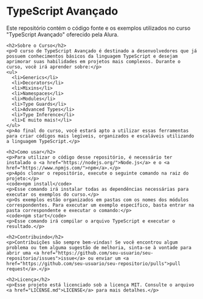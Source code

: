 <!DOCTYPE html>
<html lang="pt-BR">
  <head>
    <meta charset="UTF-8">
    <title>TypeScript Avançado</title>
  </head>
  <body>
    <h1>TypeScript Avançado</h1>
    <p>Este repositório contém o código fonte e os exemplos utilizados no curso "TypeScript Avançado" oferecido pela Alura.</p>
    
    <h2>Sobre o Curso</h2>
    <p>O curso de TypeScript Avançado é destinado a desenvolvedores que já possuem conhecimentos básicos da linguagem TypeScript e desejam aprimorar suas habilidades em projetos mais complexos. Durante o curso, você irá aprender sobre:</p>
    <ul>
      <li>Generics</li>
      <li>Decorators</li>
      <li>Mixins</li>
      <li>Namespaces</li>
      <li>Modules</li>
      <li>Type Guards</li>
      <li>Advanced Types</li>
      <li>Type Inference</li>
      <li>E muito mais!</li>
    </ul>
    <p>Ao final do curso, você estará apto a utilizar essas ferramentas para criar códigos mais legíveis, organizados e escaláveis utilizando a linguagem TypeScript.</p>
    
    <h2>Como usar</h2>
    <p>Para utilizar o código desse repositório, é necessário ter instalado o <a href="https://nodejs.org/">Node.js</a> e o <a href="https://www.npmjs.com/">npm</a>.</p>
    <p>Após clonar o repositório, execute o seguinte comando na raiz do projeto:</p>
    <code>npm install</code>
    <p>Esse comando irá instalar todas as dependências necessárias para executar os exemplos do curso.</p>
    <p>Os exemplos estão organizados em pastas com os nomes dos módulos correspondentes. Para executar um exemplo específico, basta entrar na pasta correspondente e executar o comando:</p>
    <code>npm start</code>
    <p>Esse comando irá compilar o arquivo TypeScript e executar o resultado.</p>
    
    <h2>Contribuindo</h2>
    <p>Contribuições são sempre bem-vindas! Se você encontrou algum problema ou tem alguma sugestão de melhoria, sinta-se à vontade para abrir uma <a href="https://github.com/seu-usuario/seu-repositorio/issues">issue</a> ou enviar um <a href="https://github.com/seu-usuario/seu-repositorio/pulls">pull request</a>.</p>
    
    <h2>Licença</h2>
    <p>Esse projeto está licenciado sob a licença MIT. Consulte o arquivo <a href="LICENSE.md">LICENSE</a> para mais detalhes.</p>
  </body>
</html>
